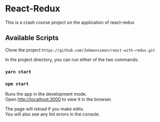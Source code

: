 # React-Redux

This is a crash course project on the application of react-redux

## Available Scripts

Clone the project
`https://github.com/Jokmonsimon/react-with-redux.git`

In the project directory, you can run either of the two commands:

### `yarn start`

### `npm start`

Runs the app in the development mode.\
Open [http://localhost:3000](http://localhost:3000) to view it in the browser.

The page will reload if you make edits.\
You will also see any lint errors in the console.
